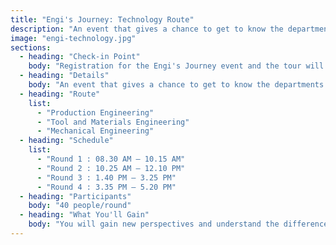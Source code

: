 ```yaml
---
title: "Engi's Journey: Technology Route"
description: "An event that gives a chance to get to know the departments within the Faculty of Engineering, KMUTT, through tours along various routes, along with mini-workshops to experience the learning of each department."
image: "engi-technology.jpg"
sections:
  - heading: "Check-in Point"
    body: "Registration for the Engi's Journey event and the tour will begin at the area behind INNO-X, next to the Learning Garden."
  - heading: "Details"
    body: "An event that gives a chance to get to know the departments within the Faculty of Engineering, KMUTT, through tours along various routes, along with mini-workshops to experience the learning of each department."
  - heading: "Route"
    list:
      - "Production Engineering"
      - "Tool and Materials Engineering"
      - "Mechanical Engineering"
  - heading: "Schedule"
    list:
      - "Round 1 : 08.30 AM – 10.15 AM"
      - "Round 2 : 10.25 AM – 12.10 PM"
      - "Round 3 : 1.40 PM – 3.25 PM"
      - "Round 4 : 3.35 PM – 5.20 PM"
  - heading: "Participants"
    body: "40 people/round"
  - heading: "What You'll Gain"
    body: "You will gain new perspectives and understand the differences between each department in terms of academics, activities, and future career paths. This will help you get a clearer picture and choose the path that is right for you."
---
```

